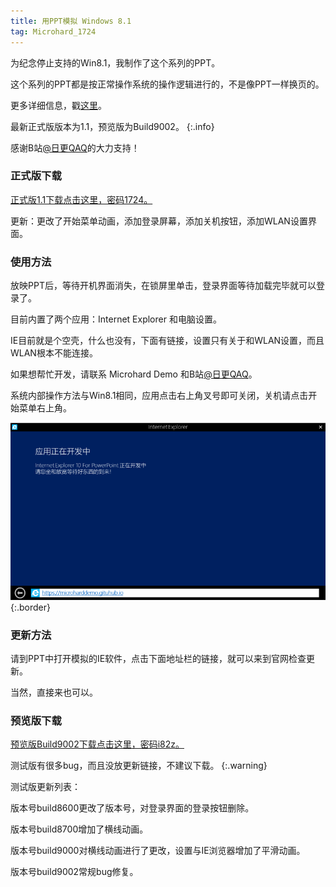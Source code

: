```yaml
---
title: 用PPT模拟 Windows 8.1
tag: Microhard_1724
---
```


为纪念停止支持的Win8.1，我制作了这个系列的PPT。

这个系列的PPT都是按正常操作系统的操作逻辑进行的，不是像PPT一样换页的。

更多详细信息，戳[这里](https://b23.tv/fGewPIC)。

最新正式版版本为1.1，预览版为Build9002。
{:.info}

感谢B站[@日更QAQ](https://b23.tv/xfn8sUn)的大力支持！

### 正式版下载

[正式版1.1下载点击这里，密码1724。](https://wwvg.lanzouf.com/i6q2T0ljdesb)

更新：更改了开始菜单动画，添加登录屏幕，添加关机按钮，添加WLAN设置界面。

### 使用方法

放映PPT后，等待开机界面消失，在锁屏里单击，登录界面等待加载完毕就可以登录了。

目前内置了两个应用：Internet Explorer 和电脑设置。

IE目前就是个空壳，什么也没有，下面有链接，设置只有关于和WLAN设置，而且WLAN根本不能连接。

如果想帮忙开发，请联系 Microhard Demo 和B站[@日更QAQ](https://b23.tv/xfn8sUn)。

系统内部操作方法与Win8.1相同，应用点击右上角叉号即可关闭，关机请点击开始菜单右上角。

![Image](/winpptx.png){:.border}

### 更新方法

请到PPT中打开模拟的IE软件，点击下面地址栏的链接，就可以来到官网检查更新。

当然，直接来也可以。

### 预览版下载

[预览版Build9002下载点击这里，密码i82z。](https://wwsq.lanzoub.com/ikamk0jp7red)

测试版有很多bug，而且没放更新链接，不建议下载。
{:.warning}

测试版更新列表：

版本号build8600更改了版本号，对登录界面的登录按钮删除。

版本号build8700增加了横线动画。

版本号build9000对横线动画进行了更改，设置与IE浏览器增加了平滑动画。

版本号build9002常规bug修复。
